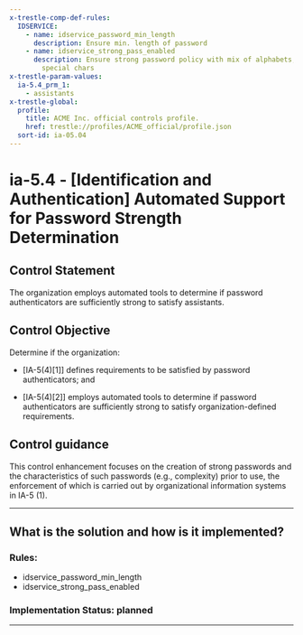 ```yaml
---
x-trestle-comp-def-rules:
  IDSERVICE:
    - name: idservice_password_min_length
      description: Ensure min. length of password
    - name: idservice_strong_pass_enabled
      description: Ensure strong password policy with mix of alphabets, digits, and
        special chars
x-trestle-param-values:
  ia-5.4_prm_1:
    - assistants
x-trestle-global:
  profile:
    title: ACME Inc. official controls profile.
    href: trestle://profiles/ACME_official/profile.json
  sort-id: ia-05.04
---
```


# ia-5.4 - \[Identification and Authentication\] Automated Support for Password Strength Determination

## Control Statement

The organization employs automated tools to determine if password authenticators are sufficiently strong to satisfy assistants.

## Control Objective

Determine if the organization:

- \[IA-5(4)[1]\] defines requirements to be satisfied by password authenticators; and

- \[IA-5(4)[2]\] employs automated tools to determine if password authenticators are sufficiently strong to satisfy organization-defined requirements.

## Control guidance

This control enhancement focuses on the creation of strong passwords and the characteristics of such passwords (e.g., complexity) prior to use, the enforcement of which is carried out by organizational information systems in IA-5 (1).

______________________________________________________________________

## What is the solution and how is it implemented?

<!-- For implementation status enter one of: implemented, partial, planned, alternative, not-applicable -->

<!-- Note that the list of rules under ### Rules: is read-only and changes will not be captured after assembly to JSON -->

<!-- Add control implementation description here for control: ia-5.4 -->

### Rules:

  - idservice_password_min_length
  - idservice_strong_pass_enabled

### Implementation Status: planned

______________________________________________________________________
